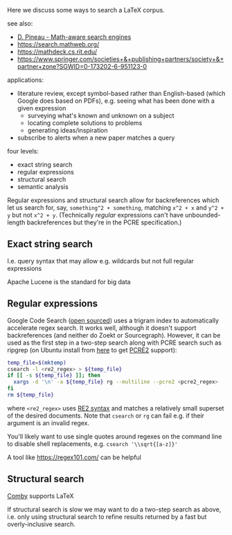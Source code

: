 Here we discuss some ways to search a LaTeX corpus.

see also:
* [D. Pineau - Math-aware search engines](https://www.groundai.com/project/math-aware-search-engines-physics-applications-and-overview/1)
* https://search.mathweb.org/
* https://mathdeck.cs.rit.edu/
* https://www.springer.com/societies+&+publishing+partners/society+&+partner+zone?SGWID=0-173202-6-951123-0

applications:
* literature review, except symbol-based rather than English-based (which
  Google does based on PDFs), e.g. seeing what has been done with a given
  expression
  * surveying what's known and unknown on a subject
  * locating complete solutions to problems
  * generating ideas/inspiration
* subscribe to alerts when a new paper matches a query

four levels:
* exact string search
* regular expressions
* structural search
* semantic analysis

Regular expressions and structural search allow for backreferences which let us
search for, say, `something^2 + something`, matching `x^2 + x` and `y^2 + y`
but not `x^2 + y`.
(Technically _regular_ expressions can't have unbounded-length backreferences
but they're in the PCRE specification.)

## Exact string search

I.e. query syntax that may allow e.g. wildcards but not full regular expressions

Apache Lucene is the standard for big data

## Regular expressions

Google Code Search ([open sourced](https://github.com/google/codesearch))
uses a trigram index to automatically accelerate regex search.
It works well, although it doesn't support backreferences
(and neither do Zoekt or Sourcegraph).
However, it can be used as the first step in a two-step search along with PCRE
search such as ripgrep (on Ubuntu install from
[here](https://github.com/BurntSushi/ripgrep/releases) to get
[PCRE2](https://www.pcre.org/current/doc/html/pcre2syntax.html) support):
```bash
temp_file=$(mktemp)
csearch -l <re2_regex> > ${temp_file}
if [[ -s ${temp_file} ]]; then
  xargs -d '\n' -a ${temp_file} rg --multiline --pcre2 <pcre2_regex>
fi
rm ${temp_file}
```
where `<re2_regex>` uses [RE2 syntax](https://github.com/google/re2/wiki/Syntax)
and matches a relatively small superset of the desired documents.
Note that `csearch` or `rg` can fail e.g. if their argument is an invalid
regex.

You'll likely want to use single quotes around regexes on the command line to
disable shell replacements, e.g. `csearch '\\sqrt{[a-z]}'`

A tool like <https://regex101.com/> can be helpful


## Structural search

[Comby](https://comby.dev/docs/overview) supports LaTeX

If structural search is slow we may want to do a two-step search as above,
i.e. only using structural search to refine results returned by a fast but
overly-inclusive search.

